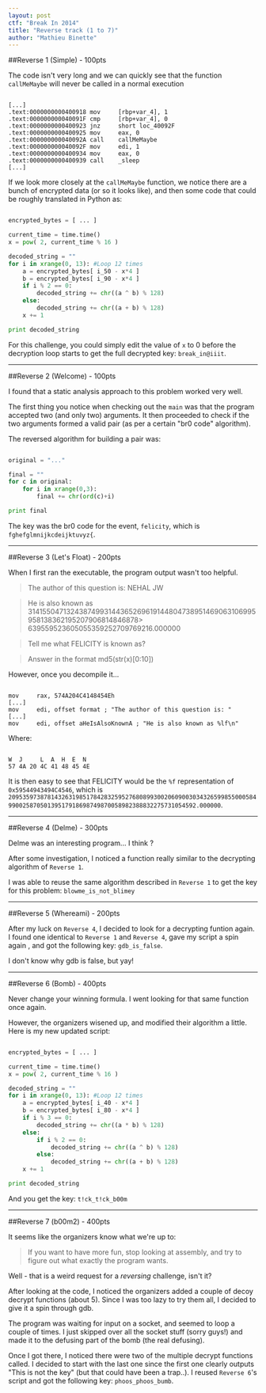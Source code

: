 ```yaml
---
layout: post
ctf: "Break In 2014"
title: "Reverse track (1 to 7)"
author: "Mathieu Binette"
---
```


##Reverse 1 (Simple) - 100pts

The code isn't very long and we can quickly see that the function `callMeMaybe` will never be called in a normal execution

```

[...]
.text:0000000000400918 mov     [rbp+var_4], 1
.text:000000000040091F cmp     [rbp+var_4], 0
.text:0000000000400923 jnz     short loc_40092F
.text:0000000000400925 mov     eax, 0
.text:000000000040092A call    callMeMaybe
.text:000000000040092F mov     edi, 1
.text:0000000000400934 mov     eax, 0
.text:0000000000400939 call    _sleep
[...]

```

If we look more closely at the `callMeMaybe` function, we notice there are a bunch of encrypted data (or so it looks like), and then some code that could be roughly translated in Python as:

```python

encrypted_bytes = [ ... ]

current_time = time.time()
x = pow( 2, current_time % 16 )

decoded_string = ""
for i in xrange(0, 13): #Loop 12 times
    a = encrypted_bytes[ i_50 - x*4 ]
    b = encrypted_bytes[ i_90 - x*4 ]
    if i % 2 == 0:
        decoded_string += chr((a ^ b) % 128)
    else:
        decoded_string += chr((a + b) % 128)
    x += 1

print decoded_string

```

For this challenge, you could simply edit the value of `x` to 0 before the decryption loop starts to get the full decrypted key: `break_in@iiit`.

* * *

##Reverse 2 (Welcome) - 100pts

I found that a static analysis approach to this problem worked very well.

The first thing you notice when checking out the `main` was that the program accepted two (and only two) arguments. It then proceeded to check if the two arguments formed a valid pair (as per a certain "br0 code" algorithm). 

The reversed algorithm for building a pair was:

```python

original = "..."

final = ""
for c in original:
    for i in xrange(0,3):
        final += chr(ord(c)+i)

print final

```

The key was the br0 code for the event, `felicity`, which is `fghefglmnijkcdeijktuvyz{`.

* * *

##Reverse 3 (Let's Float) - 200pts

When I first ran the executable, the program output wasn't too helpful.

> The author of this question is: NEHAL JW

> He is also known as 31415504713243874993144365269619144804738951469063106995958138362195207906814846878> 639559523605055359252709769216.000000

> Tell me what FELICITY is known as?

> Answer in the format md5(str(x)[0:10])

However, once you decompile it...

```

mov     rax, 574A204C4148454Eh
[...]
mov     edi, offset format ; "The author of this question is: "
[...]
mov     edi, offset aHeIsAlsoKnownA ; "He is also known as %lf\n"

```

Where:

```

W  J     L  A  H  E  N
57 4A 20 4C 41 48 45 4E

```

It is then easy to see that FELICITY would be the `%f` representation of `0x59544943494C4546`, which is `209535973878143263198517842832595276808993002060900303432659985500058499002587050139517918698749870058982388832275731054592.000000`.

* * *

##Reverse 4 (Delme) - 300pts

Delme was an interesting program... I think ?

After some investigation, I noticed a function really similar to the decrypting algorithm of `Reverse 1`. 

I was able to reuse the same algorithm described in `Reverse 1` to get the key for this problem: `blowme_is_not_blimey`

* * *

##Reverse 5 (Whereami) - 200pts

After my luck on `Reverse 4`, I decided to look for a decrypting funtion again. I found one identical to `Reverse 1` and `Reverse 4`, gave my script a spin again , and got the following key: `gdb_is_false`.

I don't know why gdb is false, but yay!

* * *

##Reverse 6 (Bomb) - 400pts

Never change your winning formula. I went looking for that same function once again.

However, the organizers wisened up, and modified their algorithm a little. Here is my new updated script:

```python

encrypted_bytes = [ ... ]

current_time = time.time()
x = pow( 2, current_time % 16 )

decoded_string = ""
for i in xrange(0, 13): #Loop 12 times
    a = encrypted_bytes[ i_40 - x*4 ]
    b = encrypted_bytes[ i_80 - x*4 ]
    if i % 3 == 0:
        decoded_string += chr((a * b) % 128)
    else:
        if i % 2 == 0:
            decoded_string += chr((a ^ b) % 128)
        else:
            decoded_string += chr((a + b) % 128)
    x += 1

print decoded_string


```

And you get the key: `t!ck_t!ck_b00m`

* * *

##Reverse 7 (b00m2) - 400pts

It seems like the organizers know what we're up to:

> If you want to have more fun, stop looking at assembly, and try to figure out what exactly the program wants.

Well - that is a weird request for a *reversing* challenge, isn't it?

After looking at the code, I noticed the organizers added a couple of decoy decrypt functions (about 5). Since I was too lazy to try them all, I decided to give it a spin through gdb.

The program was waiting for input on a socket, and seemed to loop a couple of times. I just skipped over all the socket stuff (sorry guys!) and made it to the defusing part of the bomb (the real defusing).

Once I got there, I noticed there were two of the multiple decrypt functions called. I decided to start with the last one since the first one clearly outputs "This is not the key" (but that could have been a trap..). I reused `Reverse 6`'s script and got the following key: `phoos_phoos_bumb`.

